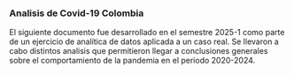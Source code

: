 ### Analisis de Covid-19 Colombia

El siguiente documento fue desarrollado en el semestre 2025-1 como parte de un ejercicio de analítica de datos aplicada a un caso real. Se llevaron a cabo distintos analisis que permitieron llegar a conclusiones generales sobre el comportamiento de la pandemia en el periodo 2020-2024.
